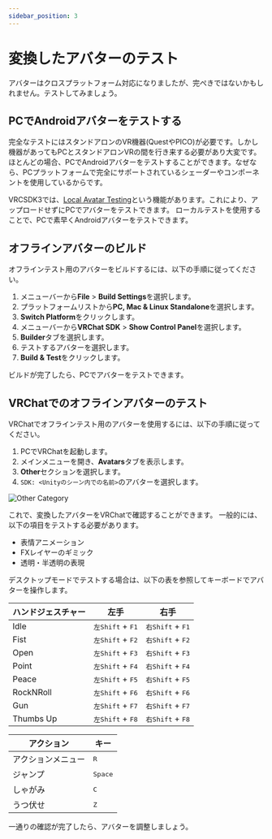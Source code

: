 ```yaml
---
sidebar_position: 3
---
```


# 変換したアバターのテスト

アバターはクロスプラットフォーム対応になりましたが、完ぺきではないかもしれません。テストしてみましょう。

## PCでAndroidアバターをテストする

完全なテストにはスタンドアロンのVR機器(QuestやPICO)が必要です。しかし機器があってもPCとスタンドアロンVRの間を行き来する必要があり大変です。
ほとんどの場合、PCでAndroidアバターをテストすることができます。なぜなら、PCプラットフォームで完全にサポートされているシェーダーやコンポーネントを使用しているからです。

VRCSDK3では、[Local Avatar Testing](https://docs.vrchat.com/docs/avatars-30#local-avatar-testing)という機能があります。これにより、アップロードせずにPCでアバターをテストできます。
ローカルテストを使用することで、PCで素早くAndroidアバターをテストできます。

## オフラインアバターのビルド

オフラインテスト用のアバターをビルドするには、以下の手順に従ってください。

1. メニューバーから**File** > **Build Settings**を選択します。
2. プラットフォームリストから**PC, Mac & Linux Standalone**を選択します。
3. **Switch Platform**をクリックします。
4. メニューバーから**VRChat SDK** > **Show Control Panel**を選択します。
5. **Builder**タブを選択します。
6. テストするアバターを選択します。
7. **Build & Test**をクリックします。

ビルドが完了したら、PCでアバターをテストできます。

## VRChatでのオフラインアバターのテスト

VRChatでオフラインテスト用のアバターを使用するには、以下の手順に従ってください。

1. PCでVRChatを起動します。
2. メインメニューを開き、**Avatars**タブを表示します。
3. **Other**セクションを選択します。
4. `SDK: <Unityのシーン内での名前>`のアバターを選択します。

![Other Category](/img/other_avatars.png)

これで、変換したアバターをVRChatで確認することができます。
一般的には、以下の項目をテストする必要があります。
- 表情アニメーション
- FXレイヤーのギミック
- 透明・半透明の表現

デスクトップモードでテストする場合は、以下の表を参照してキーボードでアバターを操作します。

| ハンドジェスチャー | 左手 | 右手 |
|---|---|---|
| Idle | <kbd>左Shift</kbd> + <kbd>F1</kbd> | <kbd>右Shift</kbd> + <kbd>F1</kbd> |
| Fist | <kbd>左Shift</kbd> + <kbd>F2</kbd> | <kbd>右Shift</kbd> + <kbd>F2</kbd> |
| Open | <kbd>左Shift</kbd> + <kbd>F3</kbd> | <kbd>右Shift</kbd> + <kbd>F3</kbd> |
| Point | <kbd>左Shift</kbd> + <kbd>F4</kbd> | <kbd>右Shift</kbd> + <kbd>F4</kbd> |
| Peace | <kbd>左Shift</kbd> + <kbd>F5</kbd> | <kbd>右Shift</kbd> + <kbd>F5</kbd> |
| RockNRoll | <kbd>左Shift</kbd> + <kbd>F6</kbd> | <kbd>右Shift</kbd> + <kbd>F6</kbd> |
| Gun | <kbd>左Shift</kbd> + <kbd>F7</kbd> | <kbd>右Shift</kbd> + <kbd>F7</kbd> |
| Thumbs Up | <kbd>左Shift</kbd> + <kbd>F8</kbd> | <kbd>右Shift</kbd> + <kbd>F8</kbd> |

| アクション | キー |
|---|---|
| アクションメニュー | <kbd>R</kbd> |
| ジャンプ | <kbd>Space</kbd> |
| しゃがみ | <kbd>C</kbd> |
| うつ伏せ | <kbd>Z</kbd> |

一通りの確認が完了したら、アバターを調整しましょう。
